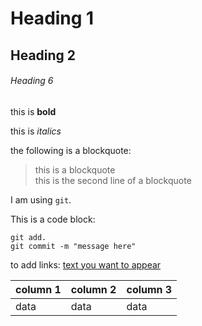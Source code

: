 # Heading 1
## Heading 2
###### Heading 6

this is **bold**

this is *italics*

the following is a blockquote:
>this is a blockquote  
>this is the second line of a blockquote

I am using `git`. 

This is a code block:
```
git add. 
git commit -m "message here"
```

to add links:
[text you want to appear](url.com)

|column 1|column 2|column 3|
|--------|--------|--------|
|data |data|data|


